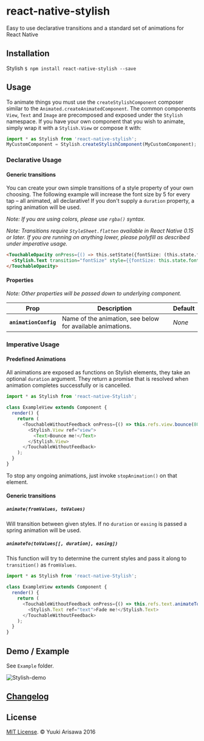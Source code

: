 # react-native-stylish
Easy to use declarative transitions and a standard set of animations for React Native

## Installation
Stylish
`$ npm install react-native-stylish --save`

## Usage

To animate things you must use the `createStylishComponent` composer similar to the `Animated.createAnimatedComponent`. The common components `View`, `Text` and `Image` are precomposed and exposed under the `Stylish` namespace. If you have your own component that you wish to animate, simply wrap it with a `Stylish.View` or compose it with:

```js
import * as Stylish from 'react-native-stylish';
MyCustomComponent = Stylish.createStylishComponent(MyCustomComponent);
```

### Declarative Usage

#### Generic transitions

You can create your own simple transitions of a style property of your own choosing. The following example will increase the font size by 5 for every tap – all animated, all declarative! If you don't supply a `duration` property, a spring animation will be used.

*Note: If you are using colors, please use `rgba()` syntax.*

*Note: Transitions require `StyleSheet.flatten` available in React Native 0.15 or later. If you are running on anything lower, please polyfill as described under imperative usage.*


```html
<TouchableOpacity onPress={() => this.setState({fontSize: (this.state.fontSize || 10) + 5 })}>
  <Stylish.Text transition="fontSize" style={{fontSize: this.state.fontSize || 10}}>Size me up, Scotty</Stylish.Text>
</TouchableOpacity>
```

#### Properties
*Note: Other properties will be passed down to underlying component.*

| Prop | Description | Default |
|---|---|---|
|**`animationConfig`**|Name of the animation, see below for available animations. |*None*|

### Imperative Usage


#### Predefined Animations

All animations are exposed as functions on Stylish elements, they take an optional `duration` argument. They return a promise that is resolved when animation completes successfully or is cancelled.

```js
import * as Stylish from 'react-native-Stylish';

class ExampleView extends Component {
  render() {
    return (
      <TouchableWithoutFeedback onPress={() => this.refs.view.bounce(800).then((endState) => console.log(endState.finished ? 'bounce finished' : 'bounce cancelled');}>
        <Stylish.View ref="view">
          <Text>Bounce me!</Text>
        </Stylish.View>
      </TouchableWithoutFeedback>
    );
  }
}
```

To stop any ongoing animations, just invoke `stopAnimation()` on that element.

#### Generic transitions

##### `animate(fromValues, toValues)`

Will transition between given styles. If no `duration` or `easing` is passed a spring animation will be used.

##### `animateTo(toValues[[, duration], easing])`

This function will try to determine the current styles and pass it along to `transition()` as `fromValues`.

```js
import * as Stylish from 'react-native-Stylish';

class ExampleView extends Component {
  render() {
    return (
      <TouchableWithoutFeedback onPress={() => this.refs.text.animateTo({opacity: 0.2});}>
        <Stylish.Text ref="text">Fade me!</Stylish.Text>
      </TouchableWithoutFeedback>
    );
  }
}
```

## Demo / Example

See `Example` folder.

![Stylish-demo](https://cloud.githubusercontent.com/assets/378279/10629128/3c373324-779a-11e5-8311-a3a489575b75.gif)

## [Changelog](https://github.com/uk-ar/react-native-stylish/releases)

## License

[MIT License](http://opensource.org/licenses/mit-license.html). © Yuuki Arisawa 2016
